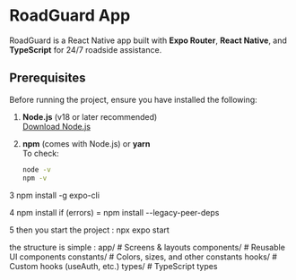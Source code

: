 # RoadGuard App

RoadGuard is a React Native app built with **Expo Router**, **React Native**, and **TypeScript** for 24/7 roadside assistance.

## Prerequisites

Before running the project, ensure you have installed the following:

1. **Node.js** (v18 or later recommended)  
   [Download Node.js](https://nodejs.org/)

2. **npm** (comes with Node.js) or **yarn**  
   To check:  
   ```bash
   node -v
   npm -v
3 npm install -g expo-cli

4 npm install
  if (errors) =  npm install --legacy-peer-deps 

5 then you start the project : npx expo start

the structure is simple : 
app/           # Screens & layouts
components/    # Reusable UI components
constants/     # Colors, sizes, and other constants
hooks/         # Custom hooks (useAuth, etc.)
types/         # TypeScript types




